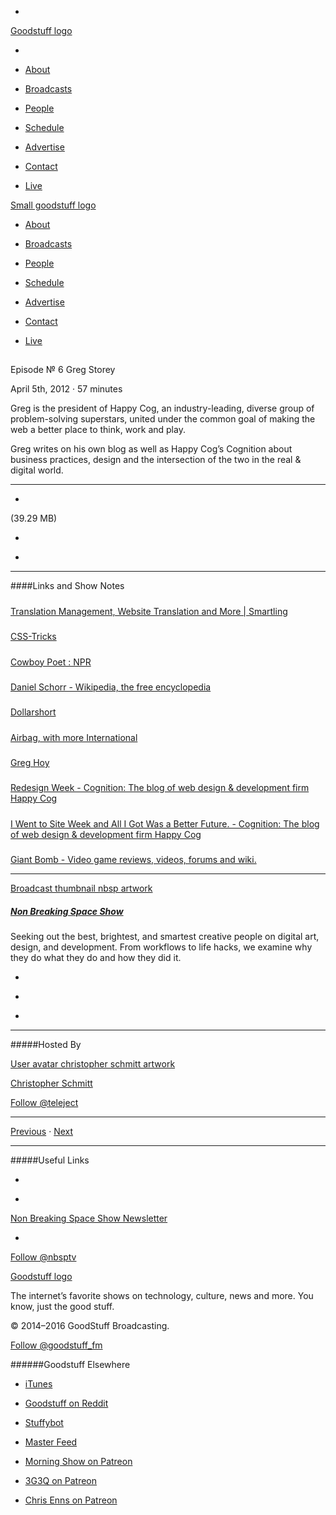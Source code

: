 

-
[Goodstuff logo](http://www.goodstuff.fm/)[](/assets/goodstuff_logo-17c1fe6f378352de5d7345f76152130b.svg)

-


-  [About](/about)

-  [Broadcasts](/broadcasts)

-  [People](/people)

-  [Schedule](/schedule)

-  [Advertise](/advertise)

-  [Contact](/contact)

-  [Live](/live)


[Small goodstuff logo](http://www.goodstuff.fm/)[](/assets/small_goodstuff_logo-bf032e72b9ec41494f4d90905f1ad619.svg)


-  [About](/about)

-  [Broadcasts](/broadcasts)

-  [People](/people)

-  [Schedule](/schedule)

-  [Advertise](/advertise)

-  [Contact](/contact)

-  [Live](/live)


##
Episode № 6
Greg Storey


April 5th, 2012
&middot;
57
minutes


Greg is the president of Happy Cog, an industry-leading, diverse group of problem-solving superstars, united under the common goal of making the web a better place to think, work and play.


Greg writes on his own blog as well as Happy Cog’s Cognition about business practices, design and the intersection of the two in the real & digital world.


------------------------------


-
[](http://podcasts-1.feedpress.co/10609/nbsp-6.mp3)(39.29 MB)

-
[](http://twitter.com/intent/tweet?text=Non%20Breaking%20Space%20Show%20%E2%84%96%206%20on%20@goodstuff_fm%20-%20http://goodstuff.fm/nbsp/6)

-
[](http://www.facebook.com/sharer/sharer.php?u=http://goodstuff.fm/nbsp/6)


------------------------------


####Links and Show Notes

#####
[Translation Management, Website Translation and More | Smartling](http://www.smartling.com/)


#####
[CSS-Tricks](http://css-tricks.com/)


#####
[Cowboy Poet : NPR](http://www.npr.org/series/4465029/cowboy-poet)


#####
[Daniel Schorr - Wikipedia, the free encyclopedia](http://en.wikipedia.org/wiki/Daniel_Schorr)


#####
[Dollarshort](http://www.dollarshort.org/)


#####
[Airbag, with more International](http://airbagindustries.com/)


#####
[Greg Hoy](http://greghoy.com/)


#####
[Redesign Week - Cognition: The blog of web design & development firm Happy Cog](http://cognition.happycog.com/article/redesign-week)


#####
[I Went to Site Week and All I Got Was a Better Future. - Cognition: The blog of web design & development firm Happy Cog](http://cognition.happycog.com/article/i-went-to-site-week)


#####
[Giant Bomb - Video game reviews, videos, forums and wiki.](http://www.giantbomb.com/)


------------------------------


[Broadcast thumbnail nbsp artwork](/nbsp)[](https://goodstuffs3.s3.amazonaws.com/uploads/broadcast/image/19/broadcast_thumbnail_nbsp_artwork.png)

##### [Non Breaking Space Show](/nbsp)


Seeking out the best, brightest, and smartest creative people on digital art, design, and development. From workflows to life hacks, we examine why they do what they do and how they did it.

-
[](http://itunes.apple.com/us/podcast/the-non-breaking-space-show/id507162981)

-
[](http://feeds.goodstuff.fm/nbsp)

-
[](mailto:chris@goodstuff.fm?cc=sponsorship%40goodstuff.fm&subject=%5BGoodStuff%20FM%5D%20Sponsorship%20Inquiry%20for%20Non%20Breaking%20Space%20Show)


------------------------------


#####Hosted By


[User avatar christopher schmitt artwork](/people/christopher-schmitt)[](https://goodstuffs3.s3.amazonaws.com/uploads/user/avatar/20/user_avatar_christopher-schmitt_artwork.png)

[Christopher Schmitt](/people/christopher-schmitt)


[Follow @teleject](https://twitter.com/teleject)


------------------------------


[Previous](/nbsp/5)
&middot;
[Next](/nbsp/7)


------------------------------


#####Useful Links

-
[](mailto:chris@goodstuff.fm?subject=%5BGoodstuff%20FM%5D%20Feedback%20for%20Non%20Breaking%20Space%20Show)

-
[Non Breaking Space Show Newsletter](http://www.goodstuff.fm/nbsp/newsletter)


-
[Follow @nbsptv](https://twitter.com/nbsptv)


[Goodstuff logo](http://www.goodstuff.fm/)[](/assets/goodstuff_logo-17c1fe6f378352de5d7345f76152130b.svg)


The internet’s favorite shows on technology, culture, news and more. You know, just the good stuff.


&copy; 2014&ndash;2016 GoodStuff Broadcasting.

[Follow @goodstuff_fm](https://twitter.com/goodstufffm)


######Goodstuff Elsewhere

-  [iTunes](https://itunes.apple.com/us/artist/goodstuff-fm/id843385597?mt=2)

-  [Goodstuff on Reddit](https://www.reddit.com/r/Goodstuff_fm/)

-  [Stuffybot](http://stuffybot.goodstuff.fm)

-  [Master Feed](/master/feed)

-  [Morning Show on Patreon](https://www.patreon.com/morningshow)

-  [3G3Q on Patreon](https://www.patreon.com/3g3q)

-  [Chris Enns on Patreon](https://www.patreon.com/ichris)
